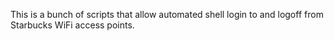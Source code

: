 This is a bunch of scripts that allow automated shell login to and logoff from Starbucks WiFi access points.
